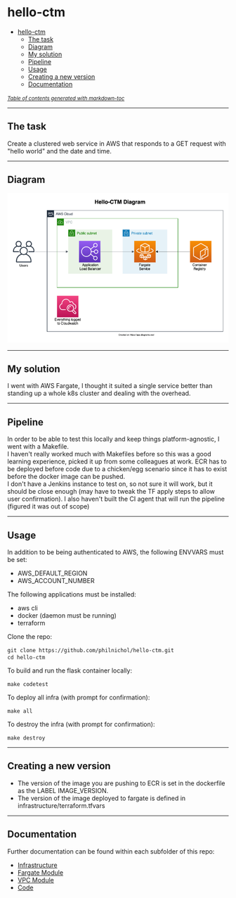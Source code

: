 # hello-ctm
- [hello-ctm](#hello-ctm)
  * [The task](#the-task)
  * [Diagram](#diagram)
  * [My solution](#my-solution)
  * [Pipeline](#pipeline)
  * [Usage](#usage)
  * [Creating a new version](#creating-a-new-version)
  * [Documentation](#documentation)

<small><i><a href='http://ecotrust-canada.github.io/markdown-toc/'>Table of contents generated with markdown-toc</a></i></small>

---
## The task
Create a clustered web service in AWS that responds to a GET request with "hello world" and the date and time.

---
## Diagram
![alt text](hello-ctm.png "Diagram")

---
## My solution
I went with AWS Fargate, I thought it suited a single service better than standing up a whole k8s cluster and dealing with the overhead.

---
## Pipeline
In order to be able to test this locally and keep things platform-agnostic, I went with a Makefile.  
I haven't really worked much with Makefiles before so this was a good learning experience, picked it up from some colleagues at work. 
ECR has to be deployed before code due to a chicken/egg scenario since it has to exist before the docker image can be pushed.  
I don't have a Jenkins instance to test on, so not sure it will work, but it should be close enough (may have to tweak the TF apply steps to allow user confirmation). I also haven't built the CI agent that will run the pipeline (figured it was out of scope)

---
## Usage

In addition to be being authenticated to AWS, the following ENVVARS must be set:
- AWS_DEFAULT_REGION
- AWS_ACCOUNT_NUMBER

The following applications must be installed:
- aws cli
- docker (daemon must be running)
- terraform

Clone the repo:
```shell
git clone https://github.com/philnichol/hello-ctm.git
cd hello-ctm
```

To build and run the flask container locally:
```shell
make codetest
```

To deploy all infra (with prompt for confirmation):
```shell
make all
```

To destroy the infra (with prompt for confirmation):
```shell
make destroy
```

---
## Creating a new version
- The version of the image you are pushing to ECR is set in the dockerfile as the LABEL IMAGE_VERSION.
- The version of the image deployed to fargate is defined in infrastructure/terraform.tfvars

---
## Documentation
Further documentation can be found within each subfolder of this repo:
- [Infrastructure](infrastructure/)
- [Fargate Module](infrastructure/fargate_service/)
- [VPC Module](infrastructure/vpc/)
- [Code](code/)
